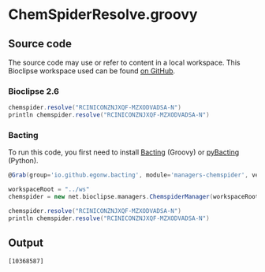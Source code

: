 # ChemSpiderResolve.groovy
## Source code
The source code may use or refer to content in a local workspace. This
Bioclipse workspace used can be found
[on GitHub](https://github.com/bioclipse/bioclipse.scripting/tree/master/ws/).
### Bioclipse 2.6
```groovy
chemspider.resolve("RCINICONZNJXQF-MZXODVADSA-N")
println chemspider.resolve("RCINICONZNJXQF-MZXODVADSA-N")
```
### Bacting
To run this code, you first need to install
[Bacting](https://github.com/egonw/bacting) (Groovy) or
[pyBacting](https://pypi.org/project/pybacting/) (Python).
<br />
```groovy
@Grab(group='io.github.egonw.bacting', module='managers-chemspider', version='0.0.29')

workspaceRoot = "../ws"
chemspider = new net.bioclipse.managers.ChemspiderManager(workspaceRoot);

chemspider.resolve("RCINICONZNJXQF-MZXODVADSA-N")
println chemspider.resolve("RCINICONZNJXQF-MZXODVADSA-N")
```

## Output
```plain
[10368587]
```
